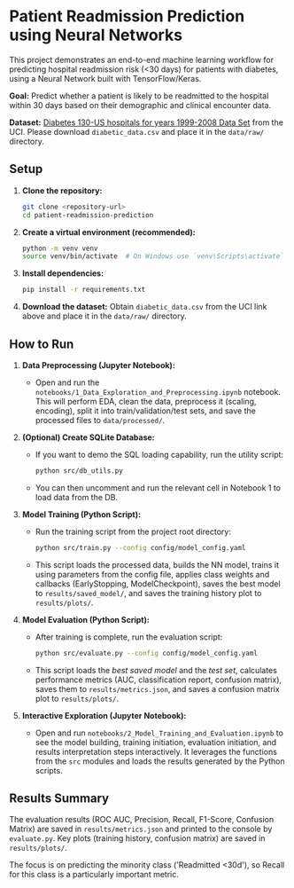 # Patient Readmission Prediction using Neural Networks

This project demonstrates an end-to-end machine learning workflow for predicting hospital readmission risk (<30 days) for patients with diabetes, using a Neural Network built with TensorFlow/Keras.

**Goal:** Predict whether a patient is likely to be readmitted to the hospital within 30 days based on their demographic and clinical encounter data.

**Dataset:** [Diabetes 130-US hospitals for years 1999-2008 Data Set](https://archive.ics.uci.edu/ml/datasets/Diabetes+130-US+hospitals+for+years+1999-2008) from the UCI. Please download `diabetic_data.csv` and place it in the `data/raw/` directory.


## Setup

1.  **Clone the repository:**
    ```bash
    git clone <repository-url>
    cd patient-readmission-prediction
    ```
2.  **Create a virtual environment (recommended):**
    ```bash
    python -m venv venv
    source venv/bin/activate  # On Windows use `venv\Scripts\activate`
    ```
3.  **Install dependencies:**
    ```bash
    pip install -r requirements.txt
    ```
4.  **Download the dataset:** Obtain `diabetic_data.csv` from the UCI link above and place it in the `data/raw/` directory.

## How to Run

1.  **Data Preprocessing (Jupyter Notebook):**
    *   Open and run the `notebooks/1_Data_Exploration_and_Preprocessing.ipynb` notebook. This will perform EDA, clean the data, preprocess it (scaling, encoding), split it into train/validation/test sets, and save the processed files to `data/processed/`.

2.  **(Optional) Create SQLite Database:**
    *   If you want to demo the SQL loading capability, run the utility script:
        ```bash
        python src/db_utils.py
        ```
    *   You can then uncomment and run the relevant cell in Notebook 1 to load data from the DB.

3.  **Model Training (Python Script):**
    *   Run the training script from the project root directory:
        ```bash
        python src/train.py --config config/model_config.yaml
        ```
    *   This script loads the processed data, builds the NN model, trains it using parameters from the config file, applies class weights and callbacks (EarlyStopping, ModelCheckpoint), saves the best model to `results/saved_model/`, and saves the training history plot to `results/plots/`.

4.  **Model Evaluation (Python Script):**
    *   After training is complete, run the evaluation script:
        ```bash
        python src/evaluate.py --config config/model_config.yaml
        ```
    *   This script loads the *best saved model* and the *test set*, calculates performance metrics (AUC, classification report, confusion matrix), saves them to `results/metrics.json`, and saves a confusion matrix plot to `results/plots/`.

5.  **Interactive Exploration (Jupyter Notebook):**
    *   Open and run `notebooks/2_Model_Training_and_Evaluation.ipynb` to see the model building, training initiation, evaluation initiation, and results interpretation steps interactively. It leverages the functions from the `src` modules and loads the results generated by the Python scripts.

## Results Summary

The evaluation results (ROC AUC, Precision, Recall, F1-Score, Confusion Matrix) are saved in `results/metrics.json` and printed to the console by `evaluate.py`. Key plots (training history, confusion matrix) are saved in `results/plots/`.

The focus is on predicting the minority class ('Readmitted <30d'), so Recall for this class is a particularly important metric.
